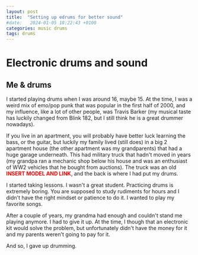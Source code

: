 ```yaml
---
layout: post
title:  "Setting up edrums for better sound"
#date:   2024-01-05 18:22:43 +0100
categories: music drums
tags: drums
---
```


# Electronic drums and sound

## Me & drums

I started playing drums when I was around 16, maybe 15. At the time, I was a weird mix of emo/pop punk that was popular in the first half of 2000, and my influence, like a lot of other people, was Travis Barker (my musical taste has luckily changed from Blink 182, but I still think he is a great drummer nowadays).

If you live in an apartment, you will probably have better luck learning the bass, or the guitar, but luckily my family lived (still does) in a big 2 apartment house (the other apartment was my grandparents) that had a huge garage underneath. This had military truck that hadn't moved in years (my grandpa ran a mechanic shop below his house and was an enthusiast of WW2 vehicles that he bought from auctions). The truck was an old <span style="color:red">**INSERT MODEL AND LINK**</span>, and the back is where I had put my drums.

I started taking lessons. I wasn't a great student. Practicing drums is extremely boring. You are supposed to study rudiments for hours and I didn't have the right mindset or patience to do it. I wanted to play my favorite songs.

After a couple of years, my grandma had enough and couldn't stand me playing anymore. I had to give it up. At the time, I though that an electronic kit would solve the problem, but unfortunately didn't have the money for it and my parents weren't going to pay for it.

And so, I gave up drumming.
